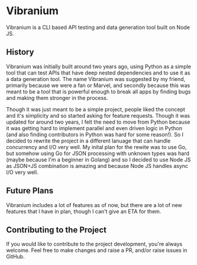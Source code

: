 # Vibranium



Vibranium is a CLI based API testing and data generation tool built on Node JS. 



## History

Vibranium was initially built around two years ago, using Python as a simple tool that can test APIs that have deep nested dependencies and to use it as a data generation tool. The name Vibranium was suggested by my friend, primarily because we were a fan or Marvel, and secondly because this was meant to be a tool that is powerful enough to break all apps by finding bugs and making them stronger in the process. 

Though it was just meant to be a simple project, people liked the concept and it's simplicity and so started asking for feature requests. Though it was updated for around two years, I felt the need to move from Python because it was getting hard to implement parallel and even driven logic in Python (and also finding contributors in Python was hard for some reason!). So I decided to rewrite the project in a different lanuage that can handle concurrency and I/O very well. My inital plan for the rewite was to use Go, but somehow using Go for JSON processing with unknown types was hard (maybe because I'm a beginner in Golang) and so I decided to use Node JS as JSON+JS combination is amazing and because Node JS handles async I/O very well.



## Future Plans

Vibranium includes a lot of features as of now, but there are a lot of new features that I have in plan, though I can't give an ETA for them.



## Contributing to the Project

If you would like to contribute to the project development, you're always welcome. Feel free to make changes and raise a PR, and/or raise issues in GitHub.

